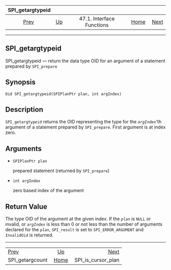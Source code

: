 <!--?xml version="1.0" encoding="UTF-8" standalone="no"?-->

|                  SPI\_getargtypeid                  |                                                      |                           |                                                       |                                                           |
| :-------------------------------------------------: | :--------------------------------------------------- | :-----------------------: | ----------------------------------------------------: | --------------------------------------------------------: |
| [Prev](spi-spi-getargcount.html "SPI_getargcount")  | [Up](spi-interface.html "47.1. Interface Functions") | 47.1. Interface Functions | [Home](index.html "PostgreSQL 17devel Documentation") |  [Next](spi-spi-is-cursor-plan.html "SPI_is_cursor_plan") |

***

[]()

## SPI\_getargtypeid

SPI\_getargtypeid — return the data type OID for an argument of a statement prepared by `SPI_prepare`

## Synopsis

    Oid SPI_getargtypeid(SPIPlanPtr plan, int argIndex)

## Description

`SPI_getargtypeid` returns the OID representing the type for the *`argIndex`*'th argument of a statement prepared by `SPI_prepare`. First argument is at index zero.

## Arguments

*   `SPIPlanPtr plan`

    prepared statement (returned by `SPI_prepare`)

*   `int argIndex`

    zero based index of the argument

## Return Value

The type OID of the argument at the given index. If the *`plan`* is `NULL` or invalid, or *`argIndex`* is less than 0 or not less than the number of arguments declared for the *`plan`*, `SPI_result` is set to `SPI_ERROR_ARGUMENT` and `InvalidOid` is returned.

***

|                                                     |                                                       |                                                           |
| :-------------------------------------------------- | :---------------------------------------------------: | --------------------------------------------------------: |
| [Prev](spi-spi-getargcount.html "SPI_getargcount")  |  [Up](spi-interface.html "47.1. Interface Functions") |  [Next](spi-spi-is-cursor-plan.html "SPI_is_cursor_plan") |
| SPI\_getargcount                                    | [Home](index.html "PostgreSQL 17devel Documentation") |                                     SPI\_is\_cursor\_plan |
